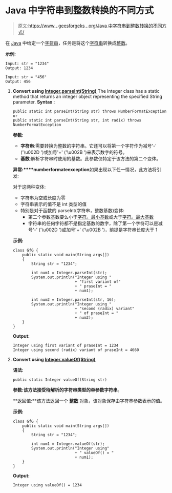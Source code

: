 # Java 中字符串到整数转换的不同方式

> 原文:[https://www . geesforgeks . org/Java 中字符串到整数转换的不同方式/](https://www.geeksforgeeks.org/different-ways-for-string-to-integer-conversions-in-java/)

在 [Java](https://www.geeksforgeeks.org/java-tutorials/) 中给定一个[字符串](https://www.geeksforgeeks.org/string-class-in-java/)，任务是将这个[字符串](https://www.geeksforgeeks.org/string-class-in-java/)转换成[整数](https://www.geeksforgeeks.org/java-lang-integer-class-java/)。

**示例:**

```
Input: str = "1234"
Output: 1234

Input: str = "456"
Output: 456

```

1.  **Convert using [Integer.parseInt(String)](https://www.geeksforgeeks.org/string-to-integer-in-java-parseint/)**
    The Integer class has a static method that returns an integer object representing the specified String parameter.
    **Syntax :**

    ```
    public static int parseInt(String str) throws NumberFormatException
    or
    public static int parseInt(String str, int radix) throws NumberFormatException

    ```

    **参数:**

    *   **字符串**:需要转换为整数的字符串。它还可以将第一个字符作为减号'-' ('\u002D ')或加号'+' ('\u002B ')来表示数字的符号。
    *   **基数**:解析字符串时使用的基数。此参数仅特定于该方法的第二个变体。

    **异常:****numberformateexception**如果出现以下任一情况，此方法将引发:

    对于这两种变体:

    *   字符串为空或长度为零
    *   字符串表示的值不是 int 类型的值
    *   特别是对于函数的 parseInt(字符串，整数基数)变体:
        *   第二个参数基数要么小于[字符。最小基数](https://docs.oracle.com/javase/7/docs/api/java/lang/Character.html#MIN_RADIX)或大于[字符。最大基数](https://docs.oracle.com/javase/7/docs/api/java/lang/Character.html#MAX_RADIX)
        *   字符串的任何字符都不是指定基数的数字，除了第一个字符可以是减号'-' ('\u002D ')或加号'+' ('\u002B ')，前提是字符串长度大于 1

    **示例:**

    ```
    class GfG {
        public static void main(String args[])
        {
            String str = "1234";

            int num1 = Integer.parseInt(str);
            System.out.println("Integer using "
                               + "first variant of"
                               + " praseInt = "
                               + num1);

            int num2 = Integer.parseInt(str, 16);
            System.out.println("Integer using "
                               + "second (radix) variant"
                               + " of praseInt = "
                               + num2);
        }
    }
    ```

    **Output:**

    ```
    Integer using first variant of praseInt = 1234
    Integer using second (radix) variant of praseInt = 4660

    ```

2.  **Convert using [Integer.valueOf(String)](https://www.geeksforgeeks.org/integer-valueof-method-in-java/)**

    **语法:**

    ```
    public static Integer valueOf(String str)

    ```

    **参数:**该方法接受待解析的字符串类型的单参数**字符串**。

    **返回值:**该方法返回一个 **[整数](https://www.geeksforgeeks.org/java-lang-integer-class-java/)** 对象，该对象保存由字符串参数表示的值。

    **示例:**

    ```
    class GfG {
        public static void main(String args[])
        {
            String str = "1234";

            int num1 = Integer.valueOf(str);
            System.out.println("Integer using"
                               + " valueOf() = "
                               + num1);
        }
    }
    ```

    **Output:**

    ```
    Integer using valueOf() = 1234

    ```
